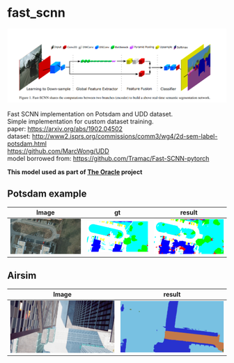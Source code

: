 # fast_scnn

![alt text](./demo/PaperImage.PNG "Model structure")  

Fast SCNN implementation on Potsdam and UDD dataset.  
Simple implementation for custom dataset training.  
paper: https://arxiv.org/abs/1902.04502  
dataset: http://www2.isprs.org/commissions/comm3/wg4/2d-sem-label-potsdam.html  
https://github.com/MarcWong/UDD  
model borrowed from: https://github.com/Tramac/Fast-SCNN-pytorch  
  
**This model used as part of [The Oracle](https://youtu.be/BMZZG9P4NsU?t=4426) project**

## Potsdam example

|Image | gt | result |
|------| -- |--------|
| ![](./demo/op_potsdam_2_12_RGB_box0_original.png)  |![](./demo/op_potsdam_2_12_label_box0r.png) | ![](./demo/op_potsdam_2_12_RGB_box0r.png)  |
  
## Airsim  

|Image | result |
|----- |--------|
| ![](./demo/airsim_image.png) | ![](./demo/airsim_out.png) |
